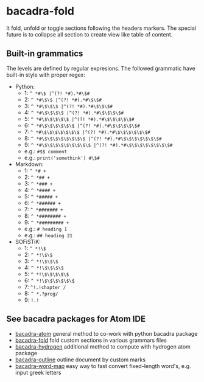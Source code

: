 # bacadra-fold

It fold, unfold or toggle sections following the headers markers. The special future is to collapse all section to create view like table of content.

## Built-in grammatics

The levels are defined by regular expresions. The followed grammatic have built-in style with proper regex:

* Python:
  * 1: `^ *#\$ |^(?! *#).*#\$#`
  * 2: `^ *#\$\$ |^(?! *#).*#\$\$#`
  * 3: `^ *#\$\$\$ |^(?! *#).*#\$\$\$#`
  * 4: `^ *#\$\$\$\$ |^(?! *#).*#\$\$\$\$#`
  * 5: `^ *#\$\$\$\$\$ |^(?! *#).*#\$\$\$\$\$#`
  * 6: `^ *#\$\$\$\$\$\$ |^(?! *#).*#\$\$\$\$\$#`
  * 7: `^ *#\$\$\$\$\$\$\$ |^(?! *#).*#\$\$\$\$\$\$#`
  * 8: `^ *#\$\$\$\$\$\$\$\$ |^(?! *#).*#\$\$\$\$\$\$\$#`
  * 9: `^ *#\$\$\$\$\$\$\$\$\$ |^(?! *#).*#\$\$\$\$\$\$\$\$#`
  * e.g.: `#$$ comment`
  * e.g.: `print('somethink') #\$#`
* Markdown:
  * 1: `^ *# +`
  * 2: `^ *## +`
  * 3: `^ *### +`
  * 4: `^ *#### +`
  * 5: `^ *##### +`
  * 6: `^ *###### +`
  * 7: `^ *####### +`
  * 8: `^ *######## +`
  * 9: `^ *######### +`
  * e.g.: `# heading 1`
  * e.g.: `## heading 21`
* SOFiSTiK:
  * 1: `^ *!\$ `
  * 2: `^ *!\$\$ `
  * 3: `^ *!\$\$\$ `
  * 4: `^ *!\$\$\$\$ `
  * 5: `^ *!\$\$\$\$\$ `
  * 6: `^ *!\$\$\$\$\$\$ `
  * 7: `^!.!chapter /`
  * 8: `^ *.?prog/`
  * 9: `!.!`

## See bacadra packages for Atom IDE

* [bacadra-atom](https://github.com/bacadra/bacadra-atom) general method to co-work with python bacadra package
* [bacadra-fold](https://github.com/bacadra/bacadra-fold) fold custom sections in various grammars files
* [bacadra-hydrogen](https://github.com/bacadra/bacadra-hydrogen) additional method to compute with hydrogen atom package
* [bacadra-outline](https://github.com/bacadra/bacadra-outline) outline document by custom marks
* [bacadra-word-map](https://github.com/bacadra/bacadra-word-map) easy way to fast convert fixed-length word's, e.g. input greek letters
